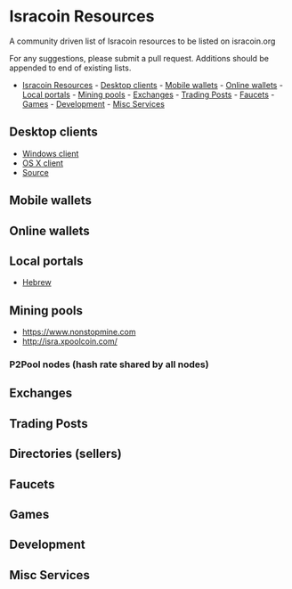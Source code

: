 # Isracoin Resources
A community driven list of Isracoin resources to be listed on isracoin.org

For any suggestions, please submit a pull request. Additions should be appended to end of existing lists.

- [Isracoin Resources](#isracoin-resources)
        - [Desktop clients](#desktop-clients)
        - [Mobile wallets](#mobile-wallets)
        - [Online wallets](#online-wallets)
        - [Local portals](#local-portals)
        - [Mining pools](#mining-pools)
        - [Exchanges](#exchanges)
        - [Trading Posts](#trading-posts)
        - [Faucets](#faucets)
        - [Games](#games)
        - [Development](#development)
        - [Misc Services](#misc-services)

## Desktop clients
- [Windows client](https://github.com/israelcoin/Isracoin/releases/download/v1.6/Isracoin.exe)
- [OS X client](https://github.com/israelcoin/Isracoin/releases/download/v1.6/Isracoin-Qt.dmg)
- [Source](https://github.com/israelcoin/isracoin)

## Mobile wallets

## Online wallets

## Local portals
- [Hebrew](http://isracoin.org.il/)

## Mining pools
- https://www.nonstopmine.com
- http://isra.xpoolcoin.com/

### P2Pool nodes (hash rate shared by all nodes)

## Exchanges

## Trading Posts

## Directories (sellers)

## Faucets

## Games

## Development

## Misc Services
